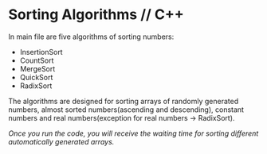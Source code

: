 # Sorting Algorithms // C++

In main file are five algorithms of sorting numbers:

- InsertionSort
- CountSort
- MergeSort
- QuickSort
- RadixSort

The algorithms are designed for sorting arrays of randomly generated numbers, almost sorted numbers(ascending and descending), constant numbers and real numbers(exception for real numbers -> RadixSort).

*Once you run the code, you will receive the waiting time for sorting different automatically generated arrays.* 


